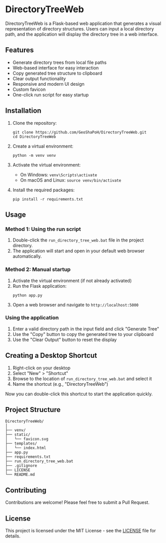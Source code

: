 # DirectoryTreeWeb

DirectoryTreeWeb is a Flask-based web application that generates a visual representation of directory structures. Users can input a local directory path, and the application will display the directory tree in a web interface.

## Features

- Generate directory trees from local file paths
- Web-based interface for easy interaction
- Copy generated tree structure to clipboard
- Clear output functionality
- Responsive and modern UI design
- Custom favicon
- One-click run script for easy startup

## Installation

1. Clone the repository:
   ```
   git clone https://github.com/GeoShaPoH/DirectoryTreeWeb.git
   cd DirectoryTreeWeb
   ```

2. Create a virtual environment:
   ```
   python -m venv venv
   ```

3. Activate the virtual environment:
   - On Windows: `venv\Scripts\activate`
   - On macOS and Linux: `source venv/bin/activate`

4. Install the required packages:
   ```
   pip install -r requirements.txt
   ```

## Usage

### Method 1: Using the run script

1. Double-click the `run_directory_tree_web.bat` file in the project directory.
2. The application will start and open in your default web browser automatically.

### Method 2: Manual startup

1. Activate the virtual environment (if not already activated)
2. Run the Flask application:
   ```
   python app.py
   ```
3. Open a web browser and navigate to `http://localhost:5000`

### Using the application

1. Enter a valid directory path in the input field and click "Generate Tree"
2. Use the "Copy" button to copy the generated tree to your clipboard
3. Use the "Clear Output" button to reset the display

## Creating a Desktop Shortcut

1. Right-click on your desktop
2. Select "New" > "Shortcut"
3. Browse to the location of `run_directory_tree_web.bat` and select it
4. Name the shortcut (e.g., "DirectoryTreeWeb")

Now you can double-click this shortcut to start the application quickly.

## Project Structure

```
DirectoryTreeWeb/
│
├── venv/
├── static/
│   └── favicon.svg
├── templates/
│   └── index.html
├── app.py
├── requirements.txt
├── run_directory_tree_web.bat
├── .gitignore
├── LICENSE
└── README.md
```

## Contributing

Contributions are welcome! Please feel free to submit a Pull Request.

## License

This project is licensed under the MIT License - see the [LICENSE](LICENSE) file for details.